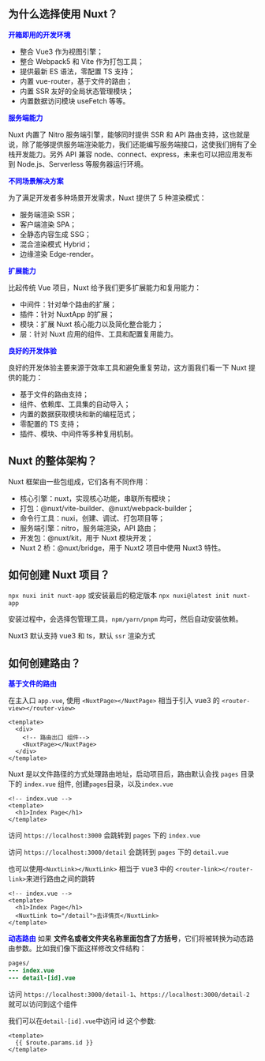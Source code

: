 ## 为什么选择使用 Nuxt？

**<font color="blue">开箱即用的开发环境</font>**

- 整合 Vue3 作为视图引擎；
- 整合 Webpack5 和 Vite 作为打包工具；
- 提供最新 ES 语法，零配置 TS 支持；
- 内置 vue-router，基于文件的路由；
- 内置 SSR 友好的全局状态管理模块；
- 内置数据访问模块 useFetch 等等。

**<font color="blue">服务端能力</font>**

Nuxt 内置了 Nitro 服务端引擎，能够同时提供 SSR 和 API 路由支持，这也就是说，除了能够提供服务端渲染能力，我们还能编写服务端接口，这使我们拥有了全栈开发能力。另外 API 兼容 node、connect、express，未来也可以把应用发布到 Node.js、Serverless 等服务器运行环境。

**<font color="blue">不同场景解决方案</font>**

为了满足开发者多种场景开发需求，Nuxt 提供了 5 种渲染模式：

- 服务端渲染 SSR；
- 客户端渲染 SPA；
- 全静态内容生成 SSG；
- 混合渲染模式 Hybrid；
- 边缘渲染 Edge-render。

**<font color="blue">扩展能力</font>**

比起传统 Vue 项目，Nuxt 给予我们更多扩展能力和复用能力：

- 中间件：针对单个路由的扩展；
- 插件：针对 NuxtApp 的扩展；
- 模块：扩展 Nuxt 核心能力以及简化整合能力；
- 层：针对 Nuxt 应用的组件、工具和配置复用能力。

**<font color="blue">良好的开发体验</font>**

良好的开发体验主要来源于效率工具和避免重复劳动，这方面我们看一下 Nuxt 提供的能力：

- 基于文件的路由支持；
- 组件、依赖库、工具集的自动导入；
- 内置的数据获取模块和新的编程范式；
- 零配置的 TS 支持；
- 插件、模块、中间件等多种复用机制。

## Nuxt 的整体架构？

Nuxt 框架由一些包组成，它们各有不同作用：

- 核心引擎：nuxt，实现核心功能，串联所有模块；
- 打包：@nuxt/vite-builder、@nuxt/webpack-builder；
- 命令行工具：nuxi，创建、调试、打包项目等；
- 服务端引擎：nitro，服务端渲染，API 路由；
- 开发包：@nuxt/kit，用于 Nuxt 模块开发；
- Nuxt 2 桥：@nuxt/bridge，用于 Nuxt2 项目中使用 Nuxt3 特性。

## 如何创建 Nuxt 项目？

`npx nuxi init nuxt-app` 或安装最后的稳定版本 `npx nuxi@latest init nuxt-app`

安装过程中，会选择包管理工具，`npm/yarn/pnpm` 均可，然后自动安装依赖。

Nuxt3 默认支持 vue3 和 ts，默认 `ssr` 渲染方式

## 如何创建路由？

**<font color="blue">基于文件的路由</font>**

在主入口 `app.vue`, 使用 `<NuxtPage></NuxtPage>` 相当于引入 vue3 的 `<router-view></router-view>`

```vue
<template>
  <div>
    <!-- 路由出口 组件-->
    <NuxtPage></NuxtPage>
  </div>
</template>
```

Nuxt 是以文件路径的方式处理路由地址，启动项目后，路由默认会找 `pages` 目录下的 `index.vue` 组件, 创建`pages`目录，以及`index.vue`

```vue
<!-- index.vue -->
<template>
  <h1>Index Page</h1>
</template>
```

访问 `https://localhost:3000` 会跳转到 `pages` 下的 `index.vue`

访问 `https://localhost:3000/detail` 会跳转到 `pages` 下的 `detail.vue`

也可以使用`<NuxtLink></NuxtLink>` 相当于 vue3 中的 `<router-link></router-link>`来进行路由之间的跳转

```vue
<!-- index.vue -->
<template>
  <h1>Index Page</h1>
  <NuxtLink to="/detail">去详情页</NuxtLink>
</template>
```

**<font color="blue">动态路由</font>**
如果 **文件名或者文件夹名称里面包含了方括号**，它们将被转换为动态路由参数。比如我们像下面这样修改文件结构：

```diff
pages/
--- index.vue
--- detail-[id].vue
```

访问 `https://localhost:3000/detail-1`、`https://localhost:3000/detail-2` 就可以访问到这个组件

我们可以在`detail-[id].vue`中访问 id 这个参数:

```vue
<template>
  {{ $route.params.id }}
</template>
```
